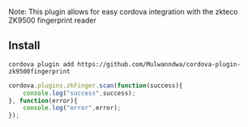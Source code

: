 Note: This plugin allows for easy cordova integration with the zkteco ZK9500 fingerprint reader

## Install

```
cordova plugin add https://github.com/Mulwanndwa/cordova-plugin-zk9500fingerprint
```

```js
cordova.plugins.zkFinger.scan(function(success){
    console.log("success",success);
}, function(error){
    console.log("error",error);
});

